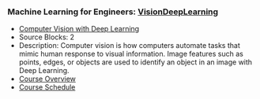 ### Machine Learning for Engineers: [VisionDeepLearning](https://www.apmonitor.com/pds/index.php/Main/VisionDeepLearning)
- [Computer Vision with Deep Learning](https://www.apmonitor.com/pds/index.php/Main/VisionDeepLearning)
 - Source Blocks: 2
 - Description: Computer vision is how computers automate tasks that mimic human response to visual information. Image features such as points, edges, or objects are used to identify an object in an image with Deep Learning.
- [Course Overview](https://apmonitor.com/pds)
- [Course Schedule](https://apmonitor.com/pds/index.php/Main/CourseSchedule)
